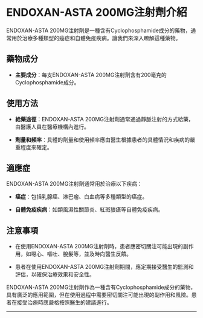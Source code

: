 # ENDOXAN-ASTA 200MG注射劑介紹
ENDOXAN-ASTA 200MG注射劑是一種含有Cyclophosphamide成分的藥物，通常用於治療多種類型的癌症和自體免疫疾病。讓我們來深入瞭解這種藥物。
## 藥物成分
- **主要成分**：每支ENDOXAN-ASTA 200MG注射劑含有200毫克的Cyclophosphamide成分。
## 使用方法
- **給藥途徑**：ENDOXAN-ASTA 200MG注射劑通常通過靜脈注射的方式給藥，由醫護人員在醫療機構內進行。
- **劑量和頻率**：具體的劑量和使用頻率應由醫生根據患者的具體情況和疾病的嚴重程度來確定。
## 適應症
ENDOXAN-ASTA 200MG注射劑通常用於治療以下疾病：
- **癌症**：包括乳腺癌、淋巴瘤、白血病等多種類型的癌症。
- **自體免疫疾病**：如類風濕性關節炎、紅斑狼瘡等自體免疫疾病。
## 注意事項
- 在使用ENDOXAN-ASTA 200MG注射劑時，患者應密切關注可能出現的副作用，如噁心、嘔吐、脫髮等，並及時向醫生反饋。
- 患者在使用ENDOXAN-ASTA 200MG注射劑期間，應定期接受醫生的監測和評估，以確保治療效果和安全性。
ENDOXAN-ASTA 200MG注射劑作為一種含有Cyclophosphamide成分的藥物，具有廣泛的應用範圍，但在使用過程中需要密切關注可能出現的副作用和風險。患者在接受治療時應嚴格按照醫生的建議進行。
---